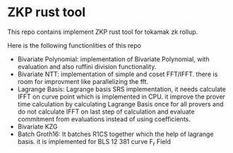 # ZKP rust tool 

This repo contains implement ZKP rust tool for tokamak zk rollup. 

Here is the following functionlities of this repo 
* Bivariate Polynomial: implementation of Bivariate Polynomial, with evaluation and also ruffini division functionality. 
* Bivariate NTT: implementation of simple and coset FFT/IFFT. there is room for improvment like parallelizing the fft. 
* Lagrange Basis: Lagrange basis SRS implementation, it needs calculate IFFT on curve point which is implemented in CPU. it improve the prover time calculation by calculating Lagrange Basis once for all provers and do not calculate IFFT on last step of calculation and evaluate commitment from evaluations instead of using coefficients. 
* Bivariate KZG
* Batch Groth16: It batches R1CS together which the help of lagrange basis. it is implemented for BLS 12 381 curve F<sub>r</sub> Field 


